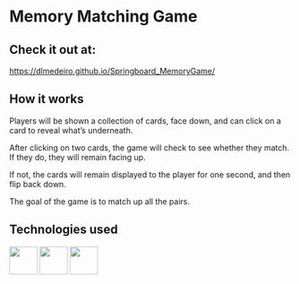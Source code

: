 # Memory Matching Game

## Check it out at: 
https://dlmedeiro.github.io/Springboard_MemoryGame/

## How it works

Players will be shown a collection of cards, face down, and can click on a card to reveal what’s underneath.

After clicking on two cards, the game will check to see whether they match. If they do, they will remain facing up.

If not, the cards will remain displayed to the player for one second, and then flip back down.

The goal of the game is to match up all the pairs.

## Technologies used

<img src="https://cdn.jsdelivr.net/gh/devicons/devicon/icons/html5/html5-original.svg" height = 50px width=50px/> <img src="https://cdn.jsdelivr.net/gh/devicons/devicon/icons/css3/css3-original.svg" height = 50px width=50px/> <img src="https://cdn.jsdelivr.net/gh/devicons/devicon/icons/javascript/javascript-original.svg" height = 50px width=50px/>